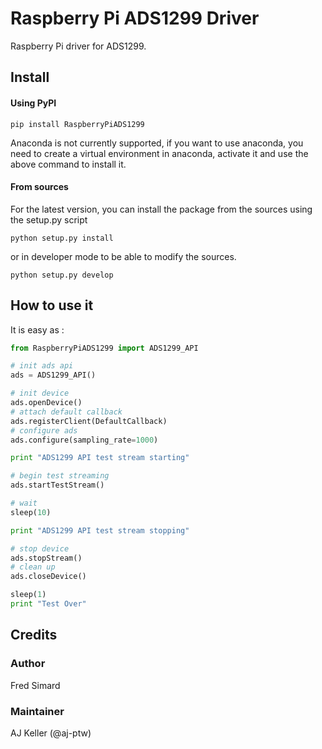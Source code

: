 # Raspberry Pi ADS1299 Driver

Raspberry Pi driver for ADS1299. 


## Install

#### Using PyPI

```
pip install RaspberryPiADS1299
```

Anaconda is not currently supported, if you want to use anaconda, you need to create a virtual environment in anaconda, activate it and use the above command to install it.

#### From sources

For the latest version, you can install the package from the sources using the setup.py script

```
python setup.py install
```

or in developer mode to be able to modify the sources.

```
python setup.py develop
```

## How to use it

It is easy as :

```python
from RaspberryPiADS1299 import ADS1299_API

# init ads api
ads = ADS1299_API()

# init device
ads.openDevice()
# attach default callback
ads.registerClient(DefaultCallback)
# configure ads
ads.configure(sampling_rate=1000)

print "ADS1299 API test stream starting"

# begin test streaming
ads.startTestStream()

# wait
sleep(10)

print "ADS1299 API test stream stopping"

# stop device
ads.stopStream()
# clean up
ads.closeDevice()

sleep(1)
print "Test Over"

```

## Credits

### Author
Fred Simard

### Maintainer
AJ Keller (@aj-ptw)
